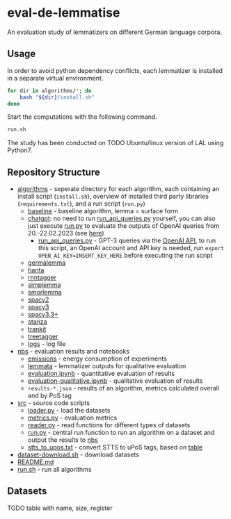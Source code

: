# eval-de-lemmatise
An evaluation study of lemmatizers on different German language corpora.

## Usage
In order to avoid python dependency conflicts, each lemmatizer is installed in a separate virtual environment.

```sh
for dir in algorithms/*; do
    bash "${dir}/install.sh"
done
```

Start the computations with the following command.

```sh
run.sh
```

The study has been conducted on TODO Ubuntu/linux version of LAL using Python7.

## Repository Structure
 * [algorithms](./algorithms) - seperate directory for each algorithm, each containing an install script (`install.sh`), overview of installed third party libraries (`requirements.txt`), and a run script (`run.py`)
	* [baseline](./algorithms/baseline) - baseline algorithm, lemma = surface form
	* [chatgpt](./algorithms/chatgpt): no need to run [run_api_queries.py](./algorithms/chatgpt/run_api_queries.py) yourself, you can also just execute [run.py](./algorithms/chatgpt/run.py) to evaluate the outputs of OpenAI queries from 20.-22.02.2023 (see [here](./nbs/chatgpt_outputs))
		* [run_api_queries.py](./algorithms/chatgpt/run_api_queries.py) - GPT-3 queries via the [OpenAI API](https://platform.openai.com/), to run this script, an OpenAI account and API key is needed, run `export OPEN_AI_KEY=INSERT_KEY_HERE` before executing the run script
	* [germalemma](./algorithms/germalemma)
	* [hanta](./algorithms/hanta)
	* [rnntagger](./algorithms/rnntagger)
	* [simplemma](./algorithms/simplemma)
	* [smorlemma](./algorithms/smorlemma)
	* [spacy2](./algorithms/spacy2)
	* [spacy3](./algorithms/spacy3)
	* [spacy3.3+](./algorithms/spacy3.3+)
	* [stanza](./algorithms/stanza)
	* [trankit](./algorithms/trankit)
	* [treetagger](./algorithms/treetagger)
	* [logs](./logs.log) - log file
 * [nbs](./nbs) - evaluation results and notebooks
    * [emissions](./nbs/emissions) - energy consumption of experiments
	* [lemmata](./nbs/lemmata) - lemmatizer outputs for qualitative evaluation
	* [evaluation.ipynb](./nbs/evaluation.ipynb) - quantitative evaluation of results
	* [evaluation-qualitative.ipynb](./nbs/evaluation-qualitative.ipynb) - qualitative evaluation of results
	* `results-*.json` - results of an algorithm, metrics calculated overall and by PoS tag
 * [src](./src) - source code scripts
   * [loader.py](./src/loader.py) - load the datasets
   * [metrics.py](./src/metrics.py) - evaluation metrics
   * [reader.py](./src/reader.py) - read functions for different types of datasets
   * [run.py](./src/run.py) - central run function to run an algorithm on a dataset and output the results to [nbs](./nbs)
   * [stts_to_upos.txt](./src/stts_to_upos.txt) - convert STTS to uPoS tags, based on [table](http://universaldependencies.org/docs/tagset-conversion/de-stts-uposf.html)
 * [dataset-download.sh](./dataset-download.sh) - download datasets
 * [README.md](./README.md)
 * [run.sh](./run.sh) - run all algorithms

## Datasets
TODO table with name, size, register

